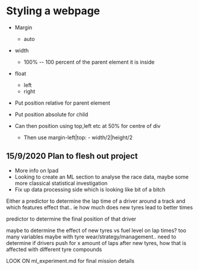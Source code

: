 # Styling a webpage

* Margin
  - auto
* width
  - 100% -- 100 percent of the parent element it is inside
* float
    - left
    - right

* Put position relative for parent element
* Put position absolute for child

* Can then position using top,left etc at 50% for centre of div
  - Then use margin-left|top: - width/2|height/2

## 15/9/2020 Plan to flesh out project

* More info on Ipad
* Looking to create an ML section to analyse the race data, maybe some more classical statistical investigation
* Fix up data processing side which is looking like  bit of a bitch

Either a predictor to determine the lap time of a driver around a track and which features effect that.. ie how much does new tyres lead to better times

predictor to determine the final position of that driver

maybe to determine the effect of new tyres vs fuel level on lap times? too many variables maybe with tyre wear/strategy/management.. need to determine if drivers push for x amount of laps after new tyres, how that is affected with different tyre compounds

LOOK ON ml_experiment.md for final mission details